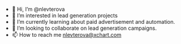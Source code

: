 - 👋 Hi, I’m @nlevterova
- 👀 I’m interested in lead generation projects
- 🌱 I’m currently learning about paid advertisement and automation.
- 💞️ I’m looking to collaborate on lead generation campaigns.
- 📫 How to reach me nlevterova@xchart.com

<!---
nlevterova/nlevterova is a ✨ special ✨ repository because its `README.md` (this file) appears on your GitHub profile.
You can click the Preview link to take a look at your changes.
--->

